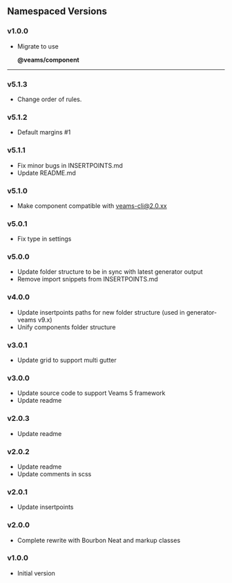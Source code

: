 ## Namespaced Versions

### v1.0.0

- Migrate to use 

	**@veams/component**

------------------

### v5.1.3
- Change order of rules.

### v5.1.2
- Default margins #1

### v5.1.1
- Fix minor bugs in INSERTPOINTS.md
- Update README.md

### v5.1.0
- Make component compatible with veams-cli@2.0.xx

### v5.0.1
- Fix type in settings 

### v5.0.0
- Update folder structure to be in sync with latest generator output
- Remove import snippets from INSERTPOINTS.md

### v4.0.0
- Update insertpoints paths for new folder structure (used in generator-veams v9.x)
- Unify components folder structure

### v3.0.1
- Update grid to support multi gutter

### v3.0.0
- Update source code to support Veams 5 framework
- Update readme

### v2.0.3
- Update readme

### v2.0.2
- Update readme
- Update comments in scss

### v2.0.1
- Update insertpoints

### v2.0.0
- Complete rewrite with Bourbon Neat and markup classes

### v1.0.0
- Initial version